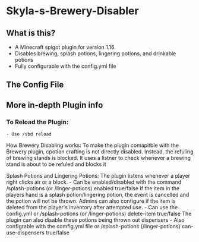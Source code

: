 # Skyla-s-Brewery-Disabler

## What is this?
- A Minecraft spigot plugin for version 1.16.
- Disables brewing, splash potions, lingering potions, and drinkable potions
- Fully configurable with the config.yml file

## The Config File

## More in-depth Plugin info
### To Reload the Plugin:
    - Use /sbd reload

How Brewery Disabling works:
  To make the plugin comapitble with the Brewery plugin, cpotion crafting is not directly disabled. Instead, the refuling of brewing stands is blocked.
  It uses a listner to check whenever a brewing stand is about to be refuled and blocks it

Splash Potions and Lingering Potions:
  The plugin listens whenever a player right clicks air or a block.
    - Can be enabled/disabled with the command /splash-potions (or /linger-potions) enabled true/false
  If the item in the players hand is a splash potion/lingering potion, the event is cancelled and the potion will not be thrown.
  Admins can also configure if the item is deleted from the player's inventory after attempted use.
    - Can use the config.yml or /splash-potions (or /linger-potions) delete-item true/false
  The plugin can also disable these potions being thrown out dispensers
    - Also configrable with the comfig.yml file or /splash-potions (/linger-potions) can-use-dispensers true/false
